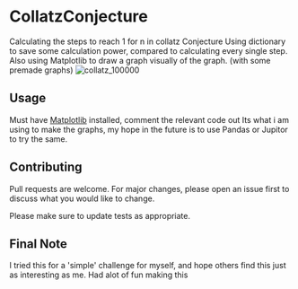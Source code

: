 # CollatzConjecture
Calculating the steps to reach 1 for n in collatz Conjecture
Using dictionary to save some calculation power, compared to calculating every single step.
Also using Matplotlib to draw a graph visually of the graph. (with some premade graphs)
![collatz_100000](https://user-images.githubusercontent.com/34611138/194246589-927dac44-4017-4092-967a-8bfda6c8eb01.png)

## Usage
Must have [Matplotlib](https://matplotlib.org/) installed, comment the relevant code out
Its what i am using to make the graphs, my hope in the future is to use Pandas or Jupitor to try the same.

## Contributing
Pull requests are welcome. For major changes, please open an issue first to discuss what you would like to change.

Please make sure to update tests as appropriate.

## Final Note
I tried this for a 'simple' challenge for myself, and hope others find this just as interesting as me. Had alot of fun making this

